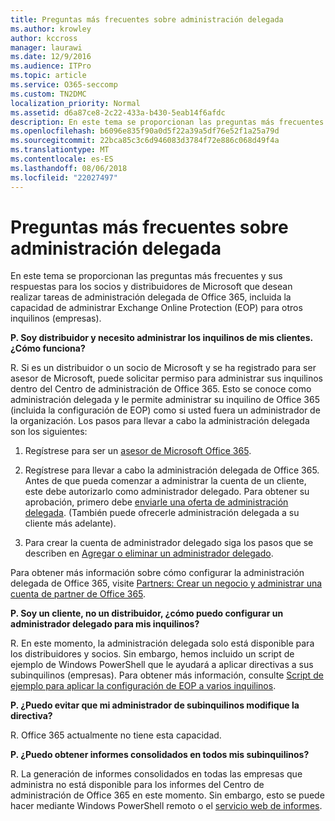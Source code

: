 ```yaml
---
title: Preguntas más frecuentes sobre administración delegada
ms.author: krowley
author: kccross
manager: laurawi
ms.date: 12/9/2016
ms.audience: ITPro
ms.topic: article
ms.service: O365-seccomp
ms.custom: TN2DMC
localization_priority: Normal
ms.assetid: d6a87ce8-2c22-433a-b430-5eab14f6afdc
description: En este tema se proporcionan las preguntas más frecuentes y sus respuestas para los socios y distribuidores de Microsoft que desean realizar tareas de administración delegada de Office 365, incluida la capacidad de administrar Exchange Online Protection (EOP) para otros inquilinos (empresas).
ms.openlocfilehash: b6096e835f90a0d5f22a39a5df76e52f1a25a79d
ms.sourcegitcommit: 22bca85c3c6d946083d3784f72e886c068d49f4a
ms.translationtype: MT
ms.contentlocale: es-ES
ms.lasthandoff: 08/06/2018
ms.locfileid: "22027497"
---
```

# <a name="delegated-administration-faq"></a>Preguntas más frecuentes sobre administración delegada

En este tema se proporcionan las preguntas más frecuentes y sus respuestas para los socios y distribuidores de Microsoft que desean realizar tareas de administración delegada de Office 365, incluida la capacidad de administrar Exchange Online Protection (EOP) para otros inquilinos (empresas).
  
 **P. Soy distribuidor y necesito administrar los inquilinos de mis clientes. ¿Cómo funciona?**
  
R. Si es un distribuidor o un socio de Microsoft y se ha registrado para ser asesor de Microsoft, puede solicitar permiso para administrar sus inquilinos dentro del Centro de administración de Office 365. Esto se conoce como administración delegada y le permite administrar su inquilino de Office 365 (incluida la configuración de EOP) como si usted fuera un administrador de la organización. Los pasos para llevar a cabo la administración delegada son los siguientes:
  
1. Regístrese para ser un [asesor de Microsoft Office 365](https://aka.ms/cloudbenefits).
    
2. Regístrese para llevar a cabo la administración delegada de Office 365. Antes de que pueda comenzar a administrar la cuenta de un cliente, este debe autorizarlo como administrador delegado. Para obtener su aprobación, primero debe [enviarle una oferta de administración delegada](https://go.microsoft.com/fwlink/?LinkId=396829). (También puede ofrecerle administración delegada a su cliente más adelante). 
    
3. Para crear la cuenta de administrador delegado siga los pasos que se describen en [Agregar o eliminar un administrador delegado](https://go.microsoft.com/fwlink/?LinkId=396831).
    
Para obtener más información sobre cómo configurar la administración delegada de Office 365, visite [Partners: Crear un negocio y administrar una cuenta de partner de Office 365](https://go.microsoft.com/fwlink/?LinkId=301485). 
  
 **P. Soy un cliente, no un distribuidor, ¿cómo puedo configurar un administrador delegado para mis inquilinos?**
  
R. En este momento, la administración delegada solo está disponible para los distribuidores y socios. Sin embargo, hemos incluido un script de ejemplo de Windows PowerShell que le ayudará a aplicar directivas a sus subinquilinos (empresas). Para obtener más información, consulte [Script de ejemplo para aplicar la configuración de EOP a varios inquilinos](sample-script-for-applying-eop-settings-to-multiple-tenants.md).
  
 **P. ¿Puedo evitar que mi administrador de subinquilinos modifique la directiva?**
  
R. Office 365 actualmente no tiene esta capacidad.
  
 **P. ¿Puedo obtener informes consolidados en todos mis subinquilinos?**
  
R. La generación de informes consolidados en todas las empresas que administra no está disponible para los informes del Centro de administración de Office 365 en este momento. Sin embargo, esto se puede hacer mediante Windows PowerShell remoto o el [servicio web de informes](https://go.microsoft.com/fwlink/?LinkId=279926). 
  

